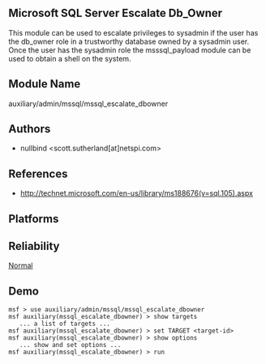 ## Microsoft SQL Server Escalate Db_Owner

This module can be used to escalate privileges to sysadmin 
if the user has the db_owner role in a trustworthy database 
owned by a sysadmin user. Once the user has the sysadmin 
role the msssql_payload module can be used to obtain a shell 
on the system.


## Module Name
auxiliary/admin/mssql/mssql_escalate_dbowner

## Authors
* nullbind <scott.sutherland[at]netspi.com>


## References
* http://technet.microsoft.com/en-us/library/ms188676(v=sql.105).aspx




## Platforms


## Reliability
[Normal](https://github.com/rapid7/metasploit-framework/wiki/Exploit-Ranking)

## Demo

```
msf > use auxiliary/admin/mssql/mssql_escalate_dbowner
msf auxiliary(mssql_escalate_dbowner) > show targets
   ... a list of targets ...
msf auxiliary(mssql_escalate_dbowner) > set TARGET <target-id>
msf auxiliary(mssql_escalate_dbowner) > show options
   ... show and set options ...
msf auxiliary(mssql_escalate_dbowner) > run
```
    
    